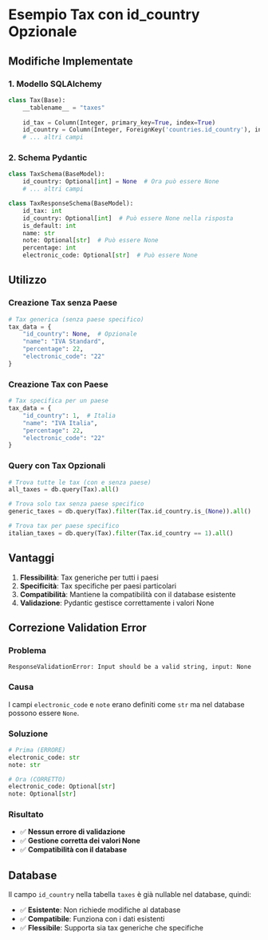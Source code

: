 # Esempio Tax con id_country Opzionale

## Modifiche Implementate

### 1. Modello SQLAlchemy
```python
class Tax(Base):
    __tablename__ = "taxes"
    
    id_tax = Column(Integer, primary_key=True, index=True)
    id_country = Column(Integer, ForeignKey('countries.id_country'), index=True, nullable=True, default=None)
    # ... altri campi
```

### 2. Schema Pydantic
```python
class TaxSchema(BaseModel):
    id_country: Optional[int] = None  # Ora può essere None
    # ... altri campi

class TaxResponseSchema(BaseModel):
    id_tax: int
    id_country: Optional[int]  # Può essere None nella risposta
    is_default: int
    name: str
    note: Optional[str]  # Può essere None
    percentage: int
    electronic_code: Optional[str]  # Può essere None
```

## Utilizzo

### Creazione Tax senza Paese
```python
# Tax generica (senza paese specifico)
tax_data = {
    "id_country": None,  # Opzionale
    "name": "IVA Standard",
    "percentage": 22,
    "electronic_code": "22"
}
```

### Creazione Tax con Paese
```python
# Tax specifica per un paese
tax_data = {
    "id_country": 1,  # Italia
    "name": "IVA Italia",
    "percentage": 22,
    "electronic_code": "22"
}
```

### Query con Tax Opzionali
```python
# Trova tutte le tax (con e senza paese)
all_taxes = db.query(Tax).all()

# Trova solo tax senza paese specifico
generic_taxes = db.query(Tax).filter(Tax.id_country.is_(None)).all()

# Trova tax per paese specifico
italian_taxes = db.query(Tax).filter(Tax.id_country == 1).all()
```

## Vantaggi

1. **Flessibilità**: Tax generiche per tutti i paesi
2. **Specificità**: Tax specifiche per paesi particolari
3. **Compatibilità**: Mantiene la compatibilità con il database esistente
4. **Validazione**: Pydantic gestisce correttamente i valori None

## Correzione Validation Error

### Problema
```
ResponseValidationError: Input should be a valid string, input: None
```

### Causa
I campi `electronic_code` e `note` erano definiti come `str` ma nel database possono essere `None`.

### Soluzione
```python
# Prima (ERRORE)
electronic_code: str
note: str

# Ora (CORRETTO)
electronic_code: Optional[str]
note: Optional[str]
```

### Risultato
- ✅ **Nessun errore di validazione**
- ✅ **Gestione corretta dei valori None**
- ✅ **Compatibilità con il database**

## Database

Il campo `id_country` nella tabella `taxes` è già nullable nel database, quindi:
- ✅ **Esistente**: Non richiede modifiche al database
- ✅ **Compatibile**: Funziona con i dati esistenti
- ✅ **Flessibile**: Supporta sia tax generiche che specifiche
